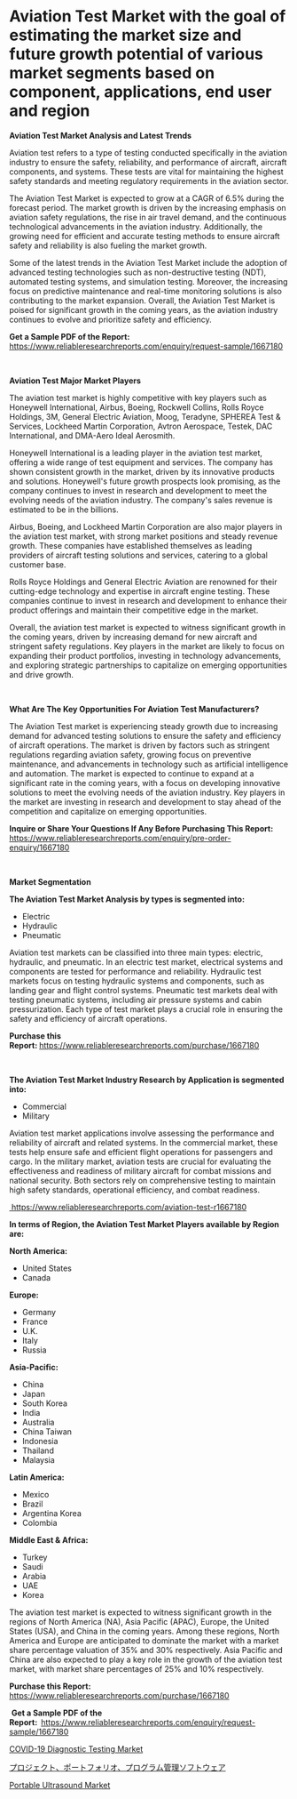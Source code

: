 <p><h1>Aviation Test Market with the goal of estimating the market size and future growth potential of various market segments based on component, applications, end user and region</h1></p><p><strong>Aviation Test Market Analysis and Latest Trends</strong></p>
<p><p>Aviation test refers to a type of testing conducted specifically in the aviation industry to ensure the safety, reliability, and performance of aircraft, aircraft components, and systems. These tests are vital for maintaining the highest safety standards and meeting regulatory requirements in the aviation sector.</p><p>The Aviation Test Market is expected to grow at a CAGR of 6.5% during the forecast period. The market growth is driven by the increasing emphasis on aviation safety regulations, the rise in air travel demand, and the continuous technological advancements in the aviation industry. Additionally, the growing need for efficient and accurate testing methods to ensure aircraft safety and reliability is also fueling the market growth.</p><p>Some of the latest trends in the Aviation Test Market include the adoption of advanced testing technologies such as non-destructive testing (NDT), automated testing systems, and simulation testing. Moreover, the increasing focus on predictive maintenance and real-time monitoring solutions is also contributing to the market expansion. Overall, the Aviation Test Market is poised for significant growth in the coming years, as the aviation industry continues to evolve and prioritize safety and efficiency.</p></p>
<p><strong>Get a Sample PDF of the Report:&nbsp;</strong> <a href="https://www.reliableresearchreports.com/enquiry/request-sample/1667180">https://www.reliableresearchreports.com/enquiry/request-sample/1667180</a></p>
<p>&nbsp;</p>
<p><strong>Aviation Test Major Market Players</strong></p>
<p><p>The aviation test market is highly competitive with key players such as Honeywell International, Airbus, Boeing, Rockwell Collins, Rolls Royce Holdings, 3M, General Electric Aviation, Moog, Teradyne, SPHEREA Test & Services, Lockheed Martin Corporation, Avtron Aerospace, Testek, DAC International, and DMA-Aero Ideal Aerosmith.</p><p>Honeywell International is a leading player in the aviation test market, offering a wide range of test equipment and services. The company has shown consistent growth in the market, driven by its innovative products and solutions. Honeywell's future growth prospects look promising, as the company continues to invest in research and development to meet the evolving needs of the aviation industry. The company's sales revenue is estimated to be in the billions.</p><p>Airbus, Boeing, and Lockheed Martin Corporation are also major players in the aviation test market, with strong market positions and steady revenue growth. These companies have established themselves as leading providers of aircraft testing solutions and services, catering to a global customer base.</p><p>Rolls Royce Holdings and General Electric Aviation are renowned for their cutting-edge technology and expertise in aircraft engine testing. These companies continue to invest in research and development to enhance their product offerings and maintain their competitive edge in the market.</p><p>Overall, the aviation test market is expected to witness significant growth in the coming years, driven by increasing demand for new aircraft and stringent safety regulations. Key players in the market are likely to focus on expanding their product portfolios, investing in technology advancements, and exploring strategic partnerships to capitalize on emerging opportunities and drive growth.</p></p>
<p>&nbsp;</p>
<p><strong>What Are The Key Opportunities For Aviation Test Manufacturers?</strong></p>
<p><p>The Aviation Test market is experiencing steady growth due to increasing demand for advanced testing solutions to ensure the safety and efficiency of aircraft operations. The market is driven by factors such as stringent regulations regarding aviation safety, growing focus on preventive maintenance, and advancements in technology such as artificial intelligence and automation. The market is expected to continue to expand at a significant rate in the coming years, with a focus on developing innovative solutions to meet the evolving needs of the aviation industry. Key players in the market are investing in research and development to stay ahead of the competition and capitalize on emerging opportunities.</p></p>
<p><strong>Inquire or Share Your Questions If Any Before Purchasing This Report:</strong> <a href="https://www.reliableresearchreports.com/enquiry/pre-order-enquiry/1667180">https://www.reliableresearchreports.com/enquiry/pre-order-enquiry/1667180</a></p>
<p>&nbsp;</p>
<p><strong>Market Segmentation</strong></p>
<p><strong>The Aviation Test Market Analysis by types is segmented into:</strong></p>
<p><ul><li>Electric</li><li>Hydraulic</li><li>Pneumatic</li></ul></p>
<p><p>Aviation test markets can be classified into three main types: electric, hydraulic, and pneumatic. In an electric test market, electrical systems and components are tested for performance and reliability. Hydraulic test markets focus on testing hydraulic systems and components, such as landing gear and flight control systems. Pneumatic test markets deal with testing pneumatic systems, including air pressure systems and cabin pressurization. Each type of test market plays a crucial role in ensuring the safety and efficiency of aircraft operations.</p></p>
<p><strong>Purchase this Report:&nbsp;</strong><a href="https://www.reliableresearchreports.com/purchase/1667180">https://www.reliableresearchreports.com/purchase/1667180</a></p>
<p>&nbsp;</p>
<p><strong>The Aviation Test Market Industry Research by Application is segmented into:</strong></p>
<p><ul><li>Commercial</li><li>Military</li></ul></p>
<p><p>Aviation test market applications involve assessing the performance and reliability of aircraft and related systems. In the commercial market, these tests help ensure safe and efficient flight operations for passengers and cargo. In the military market, aviation tests are crucial for evaluating the effectiveness and readiness of military aircraft for combat missions and national security. Both sectors rely on comprehensive testing to maintain high safety standards, operational efficiency, and combat readiness.</p></p>
<p><a href="https://www.reliableresearchreports.com/aviation-test-r1667180">&nbsp;https://www.reliableresearchreports.com/aviation-test-r1667180</a></p>
<p><strong>In terms of Region, the Aviation Test Market Players available by Region are:</strong></p>
<p>
    <p> <strong> North America: </strong>
        <ul>
            <li>United States</li>
            <li>Canada</li>
        </ul>
        </p> 
    <p> <strong> Europe: </strong>
        <ul>
            <li>Germany</li>
            <li>France</li>
            <li>U.K.</li>
            <li>Italy</li>
            <li>Russia</li>
        </ul>
        </p> 
    <p> <strong> Asia-Pacific: </strong>
        <ul>
            <li>China</li>
            <li>Japan</li>
            <li>South Korea</li>
            <li>India</li>
            <li>Australia</li>
            <li>China Taiwan</li>
            <li>Indonesia</li>
            <li>Thailand</li>
            <li>Malaysia</li>
        </ul>
        </p> 
    <p> <strong> Latin America: </strong>
        <ul>
            <li>Mexico</li>
            <li>Brazil</li>
            <li>Argentina Korea</li>
            <li>Colombia</li>
        </ul>
        </p> 
    <p> <strong> Middle East & Africa: </strong>
        <ul>
            <li>Turkey</li>
            <li>Saudi</li>
            <li>Arabia</li>
            <li>UAE</li>
            <li>Korea</li>
        </ul>
    </p>
    </p>
<p><p>The aviation test market is expected to witness significant growth in the regions of North America (NA), Asia Pacific (APAC), Europe, the United States (USA), and China in the coming years. Among these regions, North America and Europe are anticipated to dominate the market with a market share percentage valuation of 35% and 30% respectively. Asia Pacific and China are also expected to play a key role in the growth of the aviation test market, with market share percentages of 25% and 10% respectively.</p></p>
<p><strong>Purchase this Report: </strong><a href="https://www.reliableresearchreports.com/purchase/1667180">https://www.reliableresearchreports.com/purchase/1667180</a></p>
<p>&nbsp;<strong>Get a Sample PDF of the Report:&nbsp;&nbsp;</strong><a href="https://www.reliableresearchreports.com/enquiry/request-sample/1667180">https://www.reliableresearchreports.com/enquiry/request-sample/1667180</a></p>
<p><strong></strong></p>
<p><p><a href="https://github.com/kulaberyasin52/Market-Research-Report-List-1/blob/main/covid-19-diagnostic-testing-market.md">COVID-19 Diagnostic Testing Market</a></p><p><a href="https://github.com/KaliMetz2023/Market-Research-Report-List-1/blob/main/6577650171947.md">プロジェクト、ポートフォリオ、プログラム管理ソフトウェア</a></p><p><a href="https://view.publitas.com/reportprime-1/insights-into-portable-ultrasound-market-share-and-competitive-landscape-for-period-from-2024-to-2031/">Portable Ultrasound Market</a></p></p>